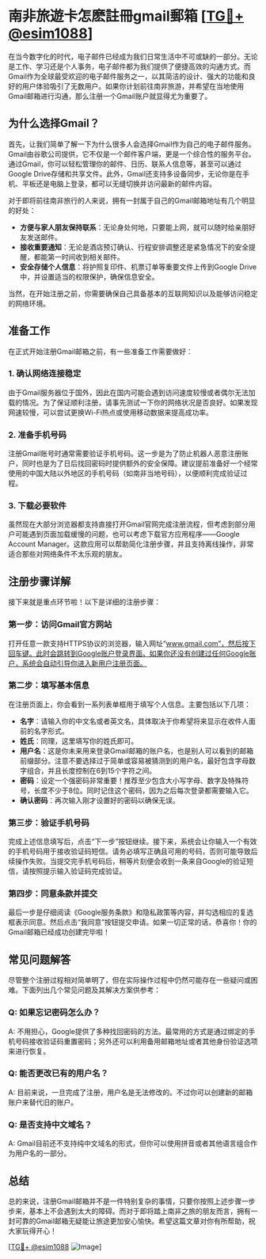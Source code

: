 # 南非旅遊卡怎麽註冊gmail郵箱 [[TG💪+ @esim1088](https://t.me/s/esim1088)]

在当今数字化的时代，电子邮件已经成为我们日常生活中不可或缺的一部分。无论是工作、学习还是个人事务，电子邮件都为我们提供了便捷高效的沟通方式。而Gmail作为全球最受欢迎的电子邮件服务之一，以其简洁的设计、强大的功能和良好的用户体验吸引了无数用户。如果你计划前往南非旅游，并希望在当地使用Gmail邮箱进行沟通，那么注册一个Gmail账户就显得尤为重要了。

## 为什么选择Gmail？

首先，让我们简单了解一下为什么很多人会选择Gmail作为自己的电子邮件服务。Gmail由谷歌公司提供，它不仅是一个邮件客户端，更是一个综合性的服务平台。通过Gmail，你可以轻松管理你的邮件、日历、联系人信息等，甚至可以通过Google Drive存储和共享文件。此外，Gmail还支持多设备同步，无论你是在手机、平板还是电脑上登录，都可以无缝切换并访问最新的邮件内容。

对于即将前往南非旅行的人来说，拥有一封属于自己的Gmail邮箱地址有几个明显的好处：
- **方便与家人朋友保持联系**：无论身处何地，只要能上网，就可以随时给亲朋好友发送邮件。
- **接收重要通知**：无论是酒店预订确认、行程安排调整还是紧急情况下的安全提醒，都能第一时间收到相关邮件。
- **安全存储个人信息**：将护照复印件、机票订单等重要文件上传到Google Drive中，并设置适当的权限保护，确保信息安全。

当然，在开始注册之前，你需要确保自己具备基本的互联网知识以及能够访问稳定的网络环境。

## 准备工作

在正式开始注册Gmail邮箱之前，有一些准备工作需要做好：

### 1. 确认网络连接稳定
由于Gmail服务器位于国外，因此在国内可能会遇到访问速度较慢或者偶尔无法加载的情况。为了保证顺利注册，请事先测试一下你的网络状况是否良好。如果发现网速较慢，可以尝试更换Wi-Fi热点或使用移动数据来提高成功率。

### 2. 准备手机号码
注册Gmail账号时通常需要验证手机号码。这一步是为了防止机器人恶意注册账户，同时也是为了日后找回密码时提供额外的安全保障。建议提前准备好一个经常使用的中国大陆以外地区的手机号码（如南非当地号码），以便顺利完成验证过程。

### 3. 下载必要软件
虽然现在大部分浏览器都支持直接打开Gmail官网完成注册流程，但考虑到部分用户可能遇到页面加载缓慢的问题，也可以考虑下载官方应用程序——Google Account Manager。这款应用可以帮助简化注册步骤，并且支持离线操作，非常适合那些对网络条件不太乐观的朋友。

## 注册步骤详解

接下来就是重点环节啦！以下是详细的注册步骤：

### 第一步：访问Gmail官方网站
打开任意一款支持HTTPS协议的浏览器，输入网址“www.gmail.com”，然后按下回车键。此时会跳转到Google账户登录界面。如果你还没有创建过任何Google账户，系统会自动引导你进入新用户注册页面。

### 第二步：填写基本信息
在注册页面上，你会看到一系列表单框用于填写个人信息。主要包括以下几项：
- **名字**：请输入你的中文名或者英文名，具体取决于你希望将来显示在收件人面前的名字形式。
- **姓氏**：同理，这里填写你的姓氏即可。
- **用户名**：这是你未来用来登录Gmail邮箱的账户名，也是别人可以看到的邮箱前缀部分。注意不要选择过于简单或容易被猜测到的用户名，最好包含字母数字组合，并且长度控制在6到15个字符之间。
- **密码**：设定一个强密码非常重要！推荐至少包含大小写字母、数字及特殊符号，长度不少于8位。同时记住这个密码，因为之后每次登录都需要输入它。
- **确认密码**：再次输入刚才设置好的密码以确保无误。

### 第三步：验证手机号码
完成上述信息填写后，点击“下一步”按钮继续。接下来，系统会让你输入一个有效的手机号码用于接收验证码短信。请务必填写正确且可用的号码，否则可能导致后续操作失败。当提交完手机号码后，稍等片刻便会收到一条来自Google的验证短信，请按照提示输入验证码完成验证。

### 第四步：同意条款并提交
最后一步是仔细阅读《Google服务条款》和隐私政策等内容，并勾选相应的复选框表示同意。然后点击“我同意”按钮提交申请。如果一切正常的话，恭喜你！你的Gmail邮箱已经成功创建完毕啦！

## 常见问题解答

尽管整个注册过程相对简单明了，但在实际操作过程中仍然可能存在一些疑问或困难。下面列出几个常见问题及其解决方案供参考：

### Q: 如果忘记密码怎么办？
A: 不用担心，Google提供了多种找回密码的方法。最常用的方式是通过绑定的手机号码接收验证码重置密码；另外还可以利用备用邮箱地址或者其他身份验证选项来进行恢复。

### Q: 能否更改已有的用户名？
A: 目前来说，一旦完成了注册，用户名是无法修改的。不过你可以创建新的邮箱账户来替代旧的账户。

### Q: 是否支持中文域名？
A: Gmail目前还不支持纯中文域名的形式，但你可以使用拼音或者其他语言组合作为用户名的一部分。

## 总结

总的来说，注册Gmail邮箱并不是一件特别复杂的事情，只要你按照上述步骤一步步来，基本上不会遇到太大的障碍。而对于即将踏上南非之旅的朋友而言，拥有一封可靠的Gmail邮箱无疑能让旅途更加安心愉快。希望这篇文章对你有所帮助，祝大家玩得开心！

[[TG💪+ @esim1088](https://t.me/s/esim1088) ![Image](https://i.postimg.cc/4NQfJmqS/Snipaste-2025-05-13-00-14-12.png)]
